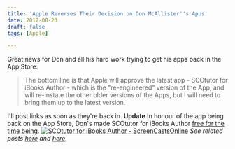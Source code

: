 ```yaml
---
title: 'Apple Reverses Their Decision on Don McAllister''s Apps'
date: 2012-08-23
draft: false
tags: [Apple]

---
```


Great news for Don and all his hard work trying to get his apps back in the App Store:

> The bottom line is that Apple will approve the latest app - SCOtutor for iBooks Author - which is the "re-engineered" version of the App, and will re-instate the other older versions of the Apps, but I will need to bring them up to the latest version.

I'll post links as soon as they're back in. **Update** In honour of the app being back on the App Store, Don's made SCOtutor for iBooks Author [free for the time being](http://target.georiot.com/Proxy.ashx?grid=9646&id=6PFrOqNV4B8&offerid=162397&type=3&subid=0&tmpid=3664&RD_PARM1=http%253A%252F%252Fitunes.apple.com%252Fca%252Fapp%252Fscotutor-for-ibooks-author%252Fid525238808%253Fmt%253D8%2526uo%253D4%2526partnerId%253D30). [![SCOtutor for iBooks Author - ScreenCastsOnline](http://r.mzstatic.com/images/web/linkmaker/badge_appstore-lrg.gif)](http://target.georiot.com/Proxy.ashx?grid=9646&id=6PFrOqNV4B8&offerid=162397&type=3&subid=0&tmpid=3664&RD_PARM1=http%253A%252F%252Fitunes.apple.com%252Fca%252Fapp%252Fscotutor-for-ibooks-author%252Fid525238808%253Fmt%253D8%2526uo%253D4%2526partnerId%253D30) _See related posts [here](https://chrisenns.com/2012/08/apple-rejects-scotutor-ios-apps/) and [here](https://chrisenns.com/2012/08/apples-poor-handling-of-scotutor/)._